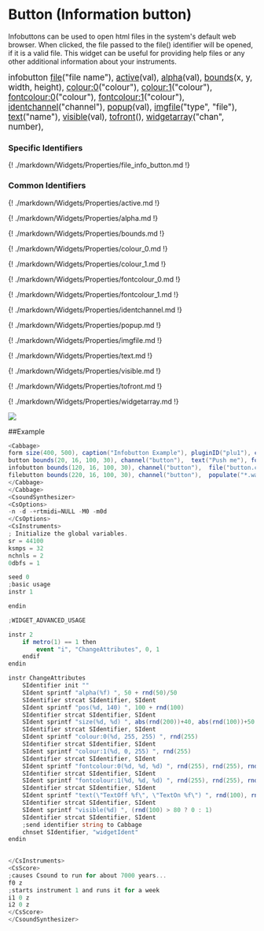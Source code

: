 # Button (Information button)

Infobuttons can be used to open html files in the system's default web browser. When clicked, the file passed to the file() identifier will be opened, if it is a valid file. This widget can be useful for providing help files or any other additional information about your instruments. 

<big></pre>
infobutton [file](#file_info_button)("file name"), 
[active](#active)(val), 
[alpha](#alpha)(val), 
[bounds](#bounds)(x, y, width, height), 
[colour:0](#colour_0)("colour"), 
[colour:1](#colour_1)("colour"), 
[fontcolour:0](#fontcolour_0)("colour"), 
[fontcolour:1](#fontcolour_1)("colour"), 
[identchannel](#identchannel)("channel"), 
[popup](#popup)(val), 
[imgfile](#imgfile)("type", "file"), 
[text](#text)("name"), 
[visible](#visible)(val), 
[tofront](#tofront)(), 
[widgetarray](#widgetarray)("chan", number), 

</pre></big>

### Specific Identifiers

{! ./markdown/Widgets/Properties/file_info_button.md !} 

### Common Identifiers

{! ./markdown/Widgets/Properties/active.md !} 

{! ./markdown/Widgets/Properties/alpha.md !} 

{! ./markdown/Widgets/Properties/bounds.md !} 

{! ./markdown/Widgets/Properties/colour_0.md !} 

{! ./markdown/Widgets/Properties/colour_1.md !} 

{! ./markdown/Widgets/Properties/fontcolour_0.md !} 

{! ./markdown/Widgets/Properties/fontcolour_1.md !} 

{! ./markdown/Widgets/Properties/identchannel.md !} 

{! ./markdown/Widgets/Properties/popup.md !} 

{! ./markdown/Widgets/Properties/imgfile.md !} 

{! ./markdown/Widgets/Properties/text.md !} 

{! ./markdown/Widgets/Properties/visible.md !} 

{! ./markdown/Widgets/Properties/tofront.md !} 

{! ./markdown/Widgets/Properties/widgetarray.md !} 

<!--(End of identifiers)/-->

![](../images/button_info.gif)


##Example
<!--(Widget Example)/-->
```csharp
<Cabbage>
form size(400, 500), caption("Infobutton Example"), pluginID("plu1"), colour(39, 40, 34)
button bounds(20, 16, 100, 30), channel("button"),  text("Push me"), fontcolour("white")
infobutton bounds(120, 16, 100, 30), channel("button"),  file("button.csd"), text("Info")
filebutton bounds(220, 16, 100, 30), channel("button"),  populate("*.wav", ""), text("Browse")
</Cabbage>
</Cabbage>
<CsoundSynthesizer>
<CsOptions>
-n -d -+rtmidi=NULL -M0 -m0d 
</CsOptions>
<CsInstruments>
; Initialize the global variables. 
sr = 44100
ksmps = 32
nchnls = 2
0dbfs = 1

seed 0 
;basic usage
instr 1

endin

;WIDGET_ADVANCED_USAGE

instr 2
    if metro(1) == 1 then
        event "i", "ChangeAttributes", 0, 1
    endif
endin

instr ChangeAttributes
    SIdentifier init ""
	SIdent sprintf "alpha(%f) ", 50 + rnd(50)/50
	SIdentifier strcat SIdentifier, SIdent
	SIdent sprintf "pos(%d, 140) ", 100 + rnd(100)
	SIdentifier strcat SIdentifier, SIdent
	SIdent sprintf "size(%d, %d) ", abs(rnd(200))+40, abs(rnd(100))+50
	SIdentifier strcat SIdentifier, SIdent
	SIdent sprintf "colour:0(%d, 255, 255) ", rnd(255)
	SIdentifier strcat SIdentifier, SIdent
	SIdent sprintf "colour:1(%d, 0, 255) ", rnd(255)
	SIdentifier strcat SIdentifier, SIdent
	SIdent sprintf "fontcolour:0(%d, %d, %d) ", rnd(255), rnd(255), rnd(255)
	SIdentifier strcat SIdentifier, SIdent
	SIdent sprintf "fontcolour:1(%d, %d, %d) ", rnd(255), rnd(255), rnd(255)
	SIdentifier strcat SIdentifier, SIdent   
	SIdent sprintf "text(\"TextOff %f\", \"TextOn %f\") ", rnd(100), rnd(100)
	SIdentifier strcat SIdentifier, SIdent
	SIdent sprintf "visible(%d) ", (rnd(100) > 80 ? 0 : 1)
	SIdentifier strcat SIdentifier, SIdent
    ;send identifier string to Cabbage
    chnset SIdentifier, "widgetIdent"           
endin
                

</CsInstruments>
<CsScore>
;causes Csound to run for about 7000 years...
f0 z
;starts instrument 1 and runs it for a week
i1 0 z
i2 0 z
</CsScore>
</CsoundSynthesizer>
```
<!--(End Widget Example)/-->

